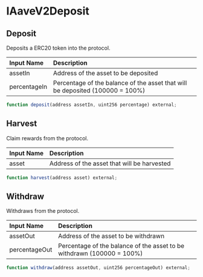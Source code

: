 # IAaveV2Deposit

## Deposit

Deposits a ERC20 token into the protocol.

| Input Name | Description |
| :--- | :--- |
| assetIn | Address of the asset to be deposited |
| percentageIn | Percentage of the balance of the asset that will be deposited  \(100000 = 100%\) |

```javascript
function deposit(address assetIn, uint256 percentage) external;
```

## Harvest

Claim rewards from the protocol.

| Input Name | Description |
| :--- | :--- |
| asset | Address of the asset that will be harvested |

```javascript
function harvest(address asset) external;
```

## Withdraw

Withdraws from the protocol.

| Input Name | Description |
| :--- | :--- |
| assetOut | Address of the asset to be withdrawn |
| percentageOut | Percentage of the balance of the asset to be withdrawn \(100000 = 100%\) |

```javascript
function withdraw(address assetOut, uint256 percentageOut) external;
```



